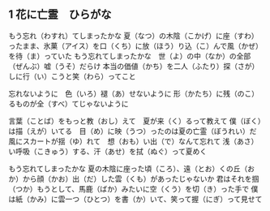 ## 1 花に亡霊　ひらがな

もう忘れ（わすれ）てしまったかな
夏（なつ）の木陰（こかげ）に座（すわ）ったまま、氷菓（アイス）を口（くち）に放（ほう）り込（こ）んで風（かぜ）を待（ま）っていた
もう忘れてしまったかな　世（よ）の中（なか）の全部（ぜんぶ）嘘（うそ）だらけ
本当の価値（かち）を二人（ふたり）探（さが）しに行（い）こうと笑（わら）ってこと

忘れないように　色（いろ）褪（あ）せないように
形（かたち）に残（のこ）るものが全（すべ）てじゃないように

言葉（ことば）をもっと教（おし）えて　夏が来（く）るって教えて
僕（ぼく）は描（えが）いてる　目（め）に映（うつ）ったのは夏の亡霊（ぼうれい）だ
風にスカートが揺（ゆ）れて　想（おも）い出（で）なんて忘れて
浅（あさ）い呼吸（こきゅう）する、汗（あせ）を拭（ぬぐ）って夏めく

もう忘れてしまったかな
夏の木陰に座った頃（ころ）、遠（とお）くの丘（おか）から顔（かお）出（だ）した雲（くも）があったじゃないか
君はそれを掴（つか）もうとして、馬鹿（ばか）みたいに空（くう）を切（き）った手で
僕は紙（かみ）に雲一つ（ひとつ）を書（か）いて、笑って握（にぎ）って見せて
